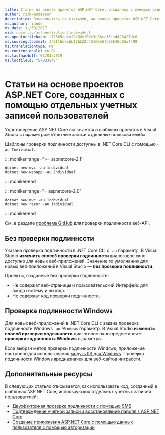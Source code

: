 ```yaml
---
title: Статьи на основе проектов ASP.NET Core, созданных с помощью отдельных учетных записей пользователей
author: rick-anderson
description: Ознакомьтесь со статьями, на основе проектов ASP.NET Core, созданных с помощью отдельных учетных записей пользователей.
ms.author: riande
ms.date: 11/30/2017
uid: security/authentication/individual
ms.openlocfilehash: c73365eafaf2c38ef02c3c83ccf5ced4264f7dc0
ms.sourcegitcommit: 24b1f6decbb17bb22a45166e5fdb0845c65af498
ms.translationtype: MT
ms.contentlocale: ru-RU
ms.lasthandoff: 03/01/2019
ms.locfileid: "57033841"
---
```

# <a name="articles-based-on-aspnet-core-projects-created-with-individual-user-accounts"></a>Статьи на основе проектов ASP.NET Core, созданных с помощью отдельных учетных записей пользователей

Удостоверение ASP.NET Core включается в шаблоны проектов в Visual Studio с параметром «Учетные записи отдельных пользователей».

Шаблоны проверки подлинности доступны в .NET Core CLI с помощью `-au Individual`:

::: moniker range=">= aspnetcore-2.1"

```console
dotnet new mvc -au Individual
dotnet new webapp -au Individual
```

::: moniker-end

::: moniker range="= aspnetcore-2.0"

```console
dotnet new mvc -au Individual
dotnet new razor -au Individual
```

::: moniker-end

См. в разделе [проблема GitHub](https://github.com/aspnet/AspNetCore/issues/5833) для проверки подлинности веб-API.

<a name="no"></a>
## <a name="no-authentication"></a>Без проверки подлинности

Указана проверка подлинности в .NET Core CLI с `-au` параметр. В Visual Studio **изменить способ проверки подлинности** диалоговое окно доступно для новых веб-приложений. Значение по умолчанию для новых веб-приложений в Visual Studio — **без проверки подлинности**.

Проекты, созданные без проверки подлинности:

* Не содержат веб-страницы и пользовательский Интерфейс для входа систему и выхода.
* Не содержат код проверки подлинности.

<a name="win"></a>
## <a name="windows-authentication"></a>Проверка подлинности Windows

Для новых веб-приложений в .NET Core CLI с задана проверка подлинности Windows `-au Windows` параметр. В Visual Studio **изменить способ проверки подлинности** диалоговое окно предоставляет **проверки подлинности Windows** параметры.

Если выбран метод проверки подлинности Windows, приложение настроено для использования [модуль IIS для Windows](xref:host-and-deploy/iis/modules). Проверка подлинности Windows предназначен для веб-сайтов интрасети.

## <a name="additional-resources"></a>Дополнительные ресурсы

В следующих статьях описывается, как использовать код, созданный в шаблонах ASP.NET Core, использующих отдельных учетных записей пользователей:

* [Двухфакторная проверка подлинности с помощью SMS](xref:security/authentication/2fa)
* [Подтверждение учетной записи и восстановление пароля в ASP.NET Core](xref:security/authentication/accconfirm)
* [Создание приложения ASP.NET Core с помощью данных пользователя с помощью авторизации](xref:security/authorization/secure-data)

